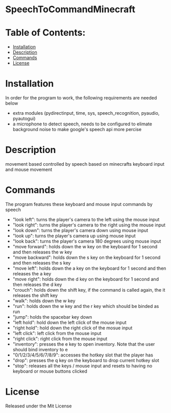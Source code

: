 # SpeechToCommandMinecraft

# Table of Contents:
 - [Installation](#Installation)
 - [Description](#Description)
 - [Commands](#Commands)
 - [License](#Liscense)
 
# Installation
In order for the program to  work, the following requirements are needed below
   * extra modules (pydirectinput, time, sys, speech_recognition, pyaudio, pyautogui)
   * a microphone to detect speech, needs to be configured to elimate background noise to make google's speech api more percise

# Description
 movement based controlled by speech based on minecrafts keyboard input and mouse movement
 
# Commands
The program features these keyboard and mouse input commands by speech
   * "look left": turns the player's camera to the left using the mouse input
 * "look right": turns the player's camera to the right using the mouse input
 * "look down": turns the player's camera down using mouse input
 * "look up": turns the player's camera up using mouse input
 * "look back": turns the player's camera 180 degrees using mouse input
 * "move forward": holds down the w key on the keyboard for 1 second and then releases the w key
 * "move backward": holds down the s key on the keyboard for 1 second and then releases the s key
 * "move left": holds down the a key on the keyboard for 1 second and then releases the a key
 * "move right": holds down the d key on the keyboard for 1 second and then releases the d key
 * "crouch": holds down the shift key, if the command is called again, the it releases the shift key
 * "walk": holds down the w key
 * "run": holds down the w key and the r key which should be binded as run
 * "jump": holds the spacebar key down
 * "left hold": hold down the left click of the mouse input
 * "right hold": hold down the right click of the mosue input
 * "left click": left click from the mouse input
 * "right click": right click from the mouse input
 * "inventory": presses the e key to open inventory. Note that the user should bind inventory to e
 * "0/1/2/3/4/5/6/7/8/9": accesses the hotkey slot that the player has
 * "drop": presses the q key on the keyboard to drop current hotkey slot
 * "stop": releases all the keys / mouse input and resets to having no keyboard or mouse buttons clicked
 
# License
Released under the Mit License

